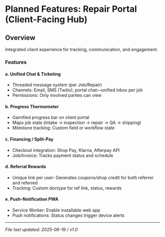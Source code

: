 # Planned Features: Repair Portal (Client-Facing Hub)

## Overview
Integrated client experience for tracking, communication, and engagement.

### Features

#### a. Unified Chat & Ticketing
- Threaded message system (per Job/Repair)
- Channels: Email, SMS (Twilio), portal chat—unified inbox per job
- Permissions: Only involved parties can view

#### b. Progress Thermometer
- Gamified progress bar on client portal
- Maps job state (intake → inspection → repair → QA → shipping)
- Milestone tracking: Custom field or workflow state

#### c. Financing / Split-Pay
- Checkout integration: Shop Pay, Klarna, Afterpay API
- Job/Invoice: Tracks payment status and schedule

#### d. Referral Rewards
- Unique link per user: Generates coupons/shop credit for both referrer and referred
- Tracking: Custom doctype for ref link, status, rewards

#### e. Push-Notification PWA
- Service Worker: Enable installable web app
- Push notifications: Status changes trigger device alerts

---

*File last updated: 2025-06-19 / v1.0*